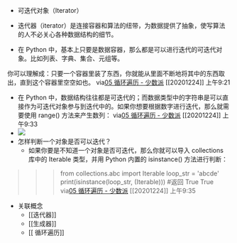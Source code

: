 - 可迭代对象（Iterator）
- 迭代器（iterator）是连接容器和算法的纽带，为数据提供了抽象，使写算法的人不必关心各种数据结构的细节。

- 在 Python 中，基本上只要是数据容器，那么都是可以进行迭代的可迭代对象。比如列表、字典、集合、元组等。

你可以理解成：只要一个容器里装了东西，你就能从里面不断地将其中的东西取出，直到这个容器里空空如也。
via[05 循环遍历 - 少数派](https://sspai.com/post/62471)
[[20201224]] 上午9:21
- 在 Python 中，数据结构往往都是可迭代的；而数据类型中的字符串是可以直接作为可迭代对象参与到迭代中的。如果你想要根据数字进行迭代，那么就需要使用 range() 方法来产生数列：
via[05 循环遍历 - 少数派](https://sspai.com/post/62471)
[[20201224]] 上午9:33
- ![](https://firebasestorage.googleapis.com/v0/b/firescript-577a2.appspot.com/o/imgs%2Fapp%2Fxinyiheng%2FQknOVpehRO.png?alt=media&token=14464cfe-9311-41e1-a396-d5c357937859)
- 怎样判断一个对象是否可以迭代？
    - 如果你要是不知道一个对象是否可迭代，那么你就可以导入 collections 库中的 Iterable 类型，并用 Python 内置的 isinstance() 方法进行判断：

>>> from collections.abc import Iterable
>>> loop_str = 'abcde'
>>> print(isinstance(loop_str, (Iterable))) #返回 True
True
via[05 循环遍历 - 少数派](https://sspai.com/post/62471)
[[20201224]] 上午9:35
- 关联概念
    - [[迭代器]]
    - [[生成器]]
    - [[ 循环遍历]]
